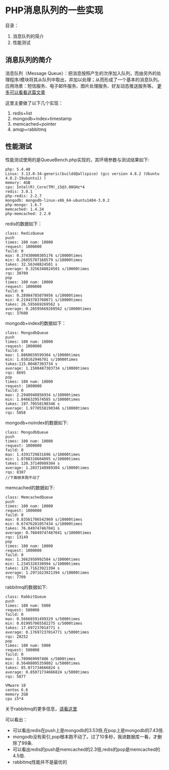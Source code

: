 # PHP消息队列的一些实现

目录：

1. 消息队列的简介
2. 性能测试


## 消息队列的简介 ##

消息队列（Message Queue）：把消息按照产生的次序加入队列，而由另外的处理程序/模块将其从队列中取出，并加以处理；从而形成了一个基本的消息队列。应用场景：短信服务、电子邮件服务、图片处理服务、好友动态推送服务等。
[更多可以看看这篇文章](http://yaoguais.github.io/?s=md/php/mq.md)

这里主要做了以下几个实现：

1. redis+list
2. mongodb+index+timestamp
3. memcached+pointer
4. amqp+rabbitmq

## 性能测试 ##

性能测试使用的是QueueBench.php实现的，其环境参数与测试结果如下:

	php: 5.4.40
	Linux: 3.13.0-34-generic(buildd@allspice) (gcc version 4.8.2 (Ubuntu 4.8.2-19ubuntu1) )
	memory: 4GB
	cpu: Intel(R)_Core(TM)_i5@3.00GHz*4
	redis: 3.0.1
	php-redis: 2.2.7
	mongodb: mongodb-linux-x86_64-ubuntu1404-3.0.2
	php-mongo: 1.6.7
	memcached: 1.4.24
	php-memcached: 2.2.0

redis的数据如下：

	class: RedisQueue
	push
	times: 100 num: 10000
	request: 1000000
	faild: 0
	max: 0.37430000305176 s/10000times
	min: 0.26855707168579 s/10000times
	takes: 32.56348824501 s
	average: 0.3256348824501 s/10000times
	rqs: 30709
	pop
	times: 100 num: 10000
	request: 1000000
	faild: 0
	max: 0.28984785079956 s/10000times
	min: 0.21943783760071 s/10000times
	takes: 26.595669269562 s
	average: 0.26595669269562 s/10000times
	rqs: 37600

mongodb+index的数据如下：

	class: MongodbQueue
	push
	times: 100 num: 10000
	request: 1000000
	faild: 0
	max: 1.8860659599304 s/10000times
	min: 1.038162946701 s/10000times
	takes:115.00487303734 s
	average: 1.1500487303734 s/10000times
	rqs: 8695
	pop
	times: 100 num: 10000
	request: 1000000
	faild: 0
	max: 2.2940940856934 s/10000times
	min: 1.8466329574585 s/10000times
	takes: 197.70558190346 s
	average: 1.9770558190346 s/10000times
	rqs: 5058

mongodb+noindex的数据如下:

	class: MongodbQueue
	push
	times: 100 num: 10000
	request: 1000000
	faild: 0
	max: 1.4391729831696 s/10000times
	min: 1.0708310604095 s/10000times
	takes: 120.37140989304 s
	average: 1.2037140989304 s/10000times
	rqs: 8307
	//下面根本跑不动了

memcached的数据如下:

	class: MemcachedQueue
	push
	times: 100 num: 10000
	request: 1000000
	faild: 0
	max: 0.83561706542969 s/10000times
	min: 0.67476201057434 s/10000times
	takes: 76.049747467041 s
	average: 0.76049747467041 s/10000times
	rqs: 13149
	pop
	times: 100 num: 10000
	request: 1000000
	faild: 0
	max: 1.3662950992584 s/10000times
	min: 1.2345328330994 s/10000times
	takes: 129.71623921394 s
	average: 1.2971623921394 s/10000times
	rqs: 7709

rabbitmq的数据如下:

	class: RabbitQueue
	push
	times: 100 num: 5000
	request: 500000
	faild: 0
	max: 0.56668591499329 s/5000times
	min: 0.019957065582275 s/5000times
	takes: 17.697237014771 s
	average: 0.17697237014771 s/5000times
	rqs: 28252
	pop
	times: 100 num: 5000
	request: 500000
	faild: 0
	max: 1.709969997406 s/5000times
	min: 0.56408095359802 s/5000times
	takes: 85.071734666824 s
	average: 0.85071734666824 s/5000times
	rqs: 5877

	VMware 10
	centos 6.6
	memory 2GB
	cpu i5*4

关于rabbitmq的更多信息，[请看这里](http://yaoguais.github.io/?s=md/php/mq.md#消息队列的实现amqp-rabbitmq)

可以看出：

- 可以看出redis在push上是mongodb的3.53倍,在pop上是mongodb的7.43倍.
- mongodb没有索引,pop根本跑不动了。过了10多秒，我进数据库一看，才删除了99条.
- 可以看出redis的push是memcached的2.3倍,redis的pop是memcached的4.5倍.
- rabbitmq性能并不是最优的

